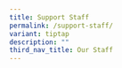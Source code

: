 ```yaml
---
title: Support Staff
permalink: /support-staff/
variant: tiptap
description: ""
third_nav_title: Our Staff
---
```

